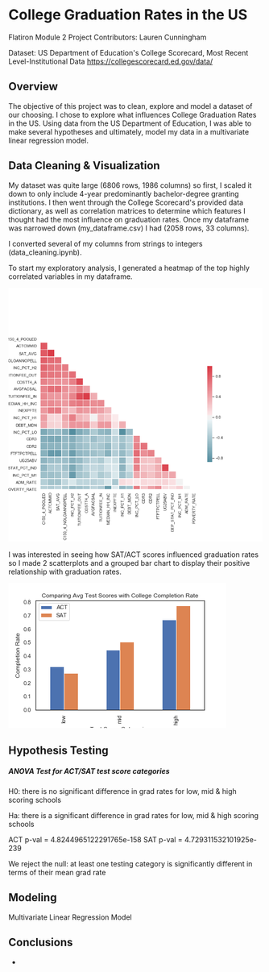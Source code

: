 # College Graduation Rates in the US

Flatiron Module 2 Project
Contributors: Lauren Cunningham 

Dataset: US Department of Education's College Scorecard, Most Recent Level-Institutional Data
https://collegescorecard.ed.gov/data/

## Overview 
The objective of this project was to clean, explore and model a dataset of our choosing. I chose to explore what influences College Graduation Rates in the US. Using data from the US Department of Education, I was able to make several hypotheses and ultimately, model my data in a multivariate linear regression model. 


## Data Cleaning & Visualization 
My dataset was quite large (6806 rows, 1986 columns) so first, I scaled it down to only include 4-year predominantly bachelor-degree granting institutions. I then went through the College Scorecard's provided data dictionary, as well as correlation matrices to determine which features I thought had the most influence on graduation rates. Once my dataframe was narrowed down (my_dataframe.csv) I had (2058 rows, 33 columns). 

I converted several of my columns from strings to integers (data_cleaning.ipynb). 

To start my exploratory analysis, I generated a heatmap of the top highly correlated variables in my dataframe. 

![Image](heatmap.png)

I was interested in seeing how SAT/ACT scores influenced graduation rates so I made 2 scatterplots and a grouped bar chart to display their positive relationship with graduation rates. 

![Image](testscores_barchart.png)

## Hypothesis Testing 

##### ANOVA Test for ACT/SAT test score categories

H0: there is no significant difference in grad rates for low, mid & high scoring schools

Ha: there is a significant difference in grad rates for low, mid & high scoring schools 

ACT p-val = 4.8244965122291765e-158
SAT p-val = 4.729311532101925e-239

We reject the null: at least one testing category is significantly different in terms of their mean grad rate

##### 

## Modeling 
Multivariate Linear Regression Model


## Conclusions 
- 
